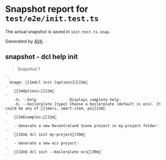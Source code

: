# Snapshot report for `test/e2e/init.test.ts`

The actual snapshot is saved in `init.test.ts.snap`.

Generated by [AVA](https://ava.li).

## snapshot - dcl help init

> Snapshot 1

    `␊
      Usage: [1mdcl init [options][22m␊
    ␊
        [2mOptions:[22m␊
    ␊
        -h, --help               Displays complete help␊
        -b, --boilerplate [type] Choose a boilerplate (default is ecs). It could be any of [1mecs, smart-item, px[22m␊
    ␊
        [2mExamples:[22m␊
    ␊
        - Generate a new Decentraland Scene project in my-project folder␊
    ␊
        [32m$ dcl init my-project[39m␊
    ␊
        - Generate a new ecs project␊
    ␊
        [32m$ dcl init --boilerplate ecs[39m␊
    `
